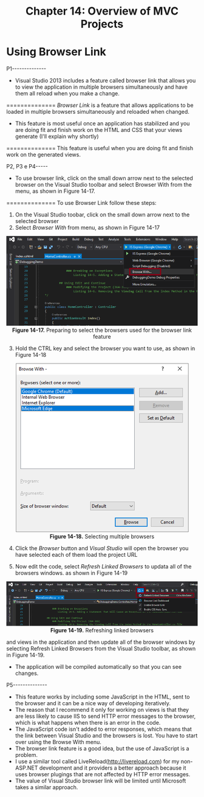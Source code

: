 <h1 align="center">
    Chapter 14: Overview of MVC Projects
</h1>

# Using Browser Link
P1--------------
* Visual Studio 2013 includes a feature called browser link that allows you to view the application in multiple browsers simultaneously and have them all reload when you make a change.

==============
*Browser Link* is a feature that allows applications to be loaded in multiple browsers simultaneously and reloaded when changed.

* This feature is most useful once an application has stabilized and you are doing fit and finish work on the HTML and CSS that your views generate (I'll explain why shortly)

==============
This feature is useful when you are doing fit and finish work on the generated views.

P2, P3 e P4-----
* To use browser link, click on the small down arrow next to the selected browser on the Visual Studio toolbar and select Browser With from the menu, as shown in Figure 14-17.

==============
To use Browser Link follow these steps:
1. On the Visual Studio toobar, click on the small down arrow next to the selected browser
2. Select *Browser With* from menu, as shown in Figure 14-17
<p align="center">
    <img src="ch14-Pictures/Figure 14-17.png" /><br />
    <b>Figure 14-17.</b> Preparing to select the browsers used for the browser link feature
</p>  

3. Hold the CTRL key and select the browser you want to use, as shown in Figure 14-18
<p align="center">
    <img src="ch14-Pictures/Figure 14-18.png" /><br />
    <b>Figure 14-18.</b> Selecting multiple browsers
</p>  

4. Click the *Browser* button and *Visual Studio* will open the browser you have selected each of them load the project URL

5. Now edit the code, select *Refresh Linked Browsers* to updata all of the browsers windows. as shown in Figure 14-19
<p align="center">
    <img src="ch14-Pictures/Figure 14-19.png" /><br />
    <b>Figure 14-19.</b> Refreshing linked browsers
</p>  


and views in the application and then update all of the browser windows by selecting Refresh Linked Browsers from the Visual Studio toolbar, as shown in Figure 14-19. 

* The application will be compiled automatically so that you can see changes.

P5--------------
* This feature works by including some JavaScript in the HTML, sent to the browser and it can be a nice way of developing iteratively. 
* The reason that I recommend it only for working on views is that they are less likely to cause IIS to send HTTP error messages to the browser, which is what happens when there is an error in the code. 
* The JavaScript code isn't added to error responses, which means that the link between Visual Studio and the browsers is lost. You have to start over using the Browse With menu. 
* The browser link feature is a good idea, but the use of JavaScript is a problem. 
* I use a similar tool called LiveReload(http://livereload.com) for my non-ASP.NET development and it providers a better approach because it uses browser plugings that are not affected by HTTP error messages. 
* The value of Visual Studio browser link will be limited until Microsoft takes a similar approach.

<!--
Chapter 14: Overview of MVC Projects
    # Using Browser Link 366-368
        Figure 14-17. Preparing to select the browsers used for the browser link feature
        Figure 14-18. Selecting multiple browsers
        Figure 14-19. Refreshing linked browsers
-->